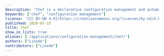 ```yaml
---
description: 'Chef is a declarative configuration management and automation platform used to translate infrastructure into code which enables better testing and deployments.'
keywords: ["chef", "configuration management"]
license: '[CC BY-ND 4.0](https://creativecommons.org/licenses/by-nd/4.0)'
published: 2020-07-15
title: Chef
show_in_lists: true
aliases: ['/applications/configuration-management/chef/']
authors: ["Linode"]
contributors: ["Linode"]
---
```


